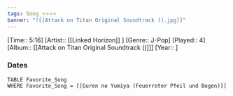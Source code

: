 ```yaml
---
tags: Song ⭐⭐⭐⭐ 
banner: "![[Attack on Titan Original Soundtrack ().jpg]]"
---
```

[Time:: 5:16]
[Artist:: [[Linked Horizon]] ]
[Genre:: J-Pop]
[Played:: 4]
[Album:: [[Attack on Titan Original Soundtrack ()]]]
[Year:: ]
### Dates
````dataview
TABLE Favorite_Song
WHERE Favorite_Song = [[Guren no Yumiya (Feuerroter Pfeil und Bogen)]]
````